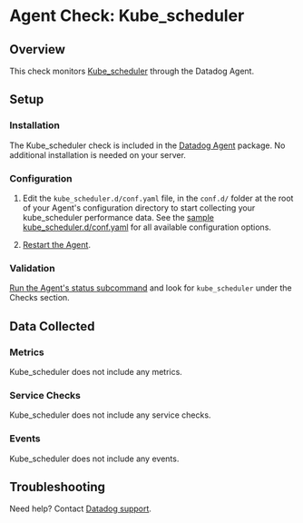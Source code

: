 # Agent Check: Kube_scheduler

## Overview

This check monitors [Kube_scheduler][1] through the Datadog Agent.

## Setup

### Installation

The Kube_scheduler check is included in the [Datadog Agent][2] package.
No additional installation is needed on your server.

### Configuration

1. Edit the `kube_scheduler.d/conf.yaml` file, in the `conf.d/` folder at the root of your Agent's configuration directory to start collecting your kube_scheduler performance data. See the [sample kube_scheduler.d/conf.yaml][2] for all available configuration options.

2. [Restart the Agent][3].

### Validation

[Run the Agent's status subcommand][4] and look for `kube_scheduler` under the Checks section.

## Data Collected

### Metrics

Kube_scheduler does not include any metrics.

### Service Checks

Kube_scheduler does not include any service checks.

### Events

Kube_scheduler does not include any events.

## Troubleshooting

Need help? Contact [Datadog support][5].

[1]: **LINK_TO_INTEGERATION_SITE**
[2]: https://github.com/DataDog/integrations-core/blob/master/kube_scheduler/datadog_checks/kube_scheduler/data/conf.yaml.example
[3]: https://docs.datadoghq.com/agent/faq/agent-commands/#start-stop-restart-the-agent
[4]: https://docs.datadoghq.com/agent/faq/agent-commands/#agent-status-and-information
[5]: https://docs.datadoghq.com/help
